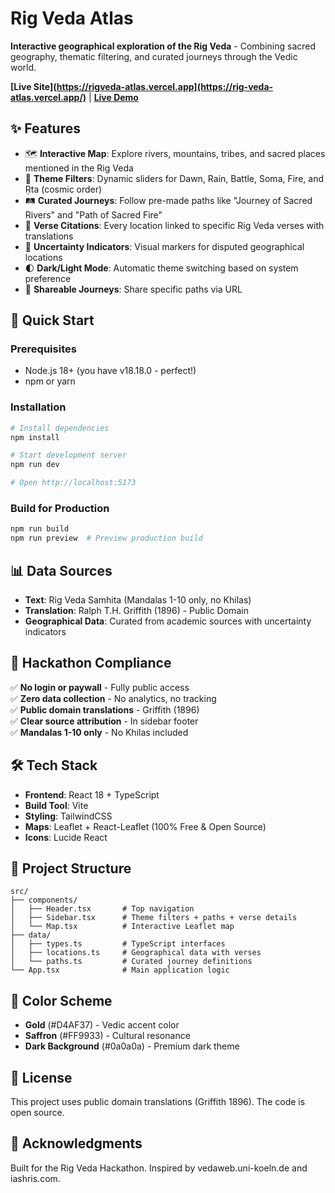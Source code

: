 # Rig Veda Atlas

**Interactive geographical exploration of the Rig Veda** - Combining sacred geography, thematic filtering, and curated journeys through the Vedic world.

**[Live Site](https://rigveda-atlas.vercel.app](https://rig-veda-atlas.vercel.app/)** |
**[Live Demo](https://drive.google.com/file/d/1K98kMnkI46biAg9t_nDSS6G-q-tbsg8D/view?usp=sharing)**

## ✨ Features

- 🗺️ **Interactive Map**: Explore rivers, mountains, tribes, and sacred places mentioned in the Rig Veda
- 🎨 **Theme Filters**: Dynamic sliders for Dawn, Rain, Battle, Soma, Fire, and Ṛta (cosmic order)
- 🛤️ **Curated Journeys**: Follow pre-made paths like "Journey of Sacred Rivers" and "Path of Sacred Fire"
- 📜 **Verse Citations**: Every location linked to specific Rig Veda verses with translations
- 🎯 **Uncertainty Indicators**: Visual markers for disputed geographical locations
- 🌓 **Dark/Light Mode**: Automatic theme switching based on system preference
- 🔗 **Shareable Journeys**: Share specific paths via URL

## 🚀 Quick Start

### Prerequisites
- Node.js 18+ (you have v18.18.0 - perfect!)
- npm or yarn

### Installation

```bash
# Install dependencies
npm install

# Start development server
npm run dev

# Open http://localhost:5173
```

### Build for Production

```bash
npm run build
npm run preview  # Preview production build
```

## 📊 Data Sources

- **Text**: Rig Veda Samhita (Mandalas 1-10 only, no Khilas)
- **Translation**: Ralph T.H. Griffith (1896) - Public Domain
- **Geographical Data**: Curated from academic sources with uncertainty indicators

## 🎯 Hackathon Compliance

✅ **No login or paywall** - Fully public access  
✅ **Zero data collection** - No analytics, no tracking  
✅ **Public domain translations** - Griffith (1896)  
✅ **Clear source attribution** - In sidebar footer  
✅ **Mandalas 1-10 only** - No Khilas included  

## 🛠️ Tech Stack

- **Frontend**: React 18 + TypeScript
- **Build Tool**: Vite
- **Styling**: TailwindCSS
- **Maps**: Leaflet + React-Leaflet (100% Free & Open Source)
- **Icons**: Lucide React

## 📁 Project Structure

```
src/
├── components/
│   ├── Header.tsx       # Top navigation
│   ├── Sidebar.tsx      # Theme filters + paths + verse details
│   └── Map.tsx          # Interactive Leaflet map
├── data/
│   ├── types.ts         # TypeScript interfaces
│   ├── locations.ts     # Geographical data with verses
│   └── paths.ts         # Curated journey definitions
└── App.tsx              # Main application logic
```

## 🎨 Color Scheme

- **Gold** (#D4AF37) - Vedic accent color
- **Saffron** (#FF9933) - Cultural resonance
- **Dark Background** (#0a0a0a) - Premium dark theme

## 📝 License

This project uses public domain translations (Griffith 1896). The code is open source.

## 🙏 Acknowledgments

Built for the Rig Veda Hackathon. Inspired by vedaweb.uni-koeln.de and iashris.com.
